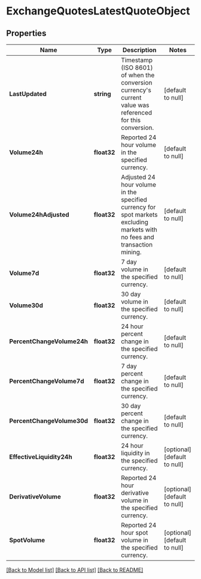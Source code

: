 # ExchangeQuotesLatestQuoteObject

## Properties
Name | Type | Description | Notes
------------ | ------------- | ------------- | -------------
**LastUpdated** | **string** | Timestamp (ISO 8601) of when the conversion currency&#39;s current value was referenced for this conversion. | [default to null]
**Volume24h** | **float32** | Reported 24 hour volume in the specified currency. | [default to null]
**Volume24hAdjusted** | **float32** | Adjusted 24 hour volume in the specified currency for spot markets excluding markets with no fees and transaction mining. | [default to null]
**Volume7d** | **float32** | 7 day volume in the specified currency. | [default to null]
**Volume30d** | **float32** | 30 day volume in the specified currency. | [default to null]
**PercentChangeVolume24h** | **float32** | 24 hour percent change in the specified currency. | [default to null]
**PercentChangeVolume7d** | **float32** | 7 day percent change in the specified currency. | [default to null]
**PercentChangeVolume30d** | **float32** | 30 day percent change in the specified currency. | [default to null]
**EffectiveLiquidity24h** | **float32** | 24 hour liquidity in the specified currency. | [optional] [default to null]
**DerivativeVolume** | **float32** | Reported 24 hour derivative volume in the specified currency. | [optional] [default to null]
**SpotVolume** | **float32** | Reported 24 hour spot volume in the specified currency. | [optional] [default to null]

[[Back to Model list]](../README.md#documentation-for-models) [[Back to API list]](../README.md#documentation-for-api-endpoints) [[Back to README]](../README.md)


